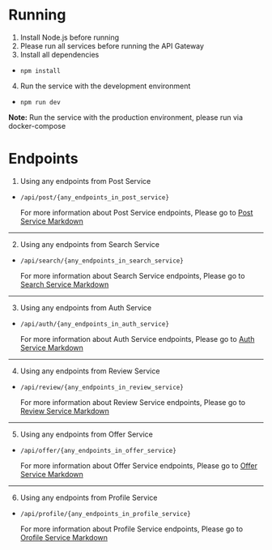 # Running
1. Install Node.js before running
2. Please run all services before running the API Gateway
3. Install all dependencies
* ```npm install```
4. Run the service with the development environment
* ```npm run dev```

__Note:__ Run the service with the production environment, please run via docker-compose

# Endpoints
1. Using any endpoints from Post Service

* ```/api/post/{any_endpoints_in_post_service}```

  For more information about Post Service endpoints, Please go to [Post Service Markdown](https://github.com/Skydddoogg/soa2019_group2/blob/master/service/post/README.md)

---
2. Using any endpoints from Search Service

* ```/api/search/{any_endpoints_in_search_service}```

  For more information about Search Service endpoints, Please go to [Search Service Markdown](https://github.com/Skydddoogg/soa2019_group2/blob/master/service/search/README.md)

---
3. Using any endpoints from Auth Service

* ```/api/auth/{any_endpoints_in_auth_service}```

  For more information about Auth Service endpoints, Please go to [Auth Service Markdown](https://github.com/Skydddoogg/soa2019_group2/blob/master/service/auth/README.md)

---
4. Using any endpoints from Review Service

* ```/api/review/{any_endpoints_in_review_service}```

  For more information about Review Service endpoints, Please go to [Review Service Markdown](https://github.com/Skydddoogg/soa2019_group2/blob/master/service/review/README.md)

---
5. Using any endpoints from Offer Service

* ```/api/offer/{any_endpoints_in_offer_service}```

  For more information about Offer Service endpoints, Please go to [Offer Service Markdown](https://github.com/Skydddoogg/soa2019_group2/blob/master/service/offer/README.md)

---
6. Using any endpoints from Profile Service

* ```/api/profile/{any_endpoints_in_profile_service}```

  For more information about Profile Service endpoints, Please go to [Orofile Service Markdown](https://github.com/Skydddoogg/soa2019_group2/blob/master/service/profile/README.md)